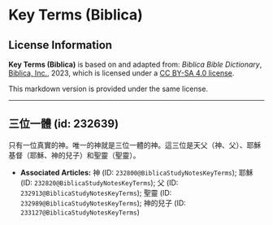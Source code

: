# Key Terms (Biblica)

## License Information

**Key Terms (Biblica)** is based on and adapted from: _Biblica Bible Dictionary_, [Biblica, Inc.](https://www.biblica.com/), 2023, which is licensed under a [CC BY-SA 4.0 license](https://creativecommons.org/licenses/by-sa/4.0/legalcode.en).

This markdown version is provided under the same license.



--------------------------------

## 三位一體 (id: 232639)

只有一位真實的神。唯一的神就是三位一體的神。這三位是天父（神、父）、耶穌基督（耶穌、神的兒子）和聖靈（聖靈）。

* **Associated Articles:** 神 (ID: `232800@BiblicaStudyNotesKeyTerms`); 耶穌 (ID: `232820@BiblicaStudyNotesKeyTerms`); 父 (ID: `232913@BiblicaStudyNotesKeyTerms`); 聖靈 (ID: `232989@BiblicaStudyNotesKeyTerms`); 神的兒子 (ID: `233127@BiblicaStudyNotesKeyTerms`)

